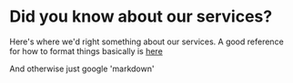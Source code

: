 Did you know about our services?
================================

Here's where we'd right something about our services. A good reference for how to format things basically is [here](http://daringfireball.net/projects/markdown/basics)

And otherwise just google 'markdown'
